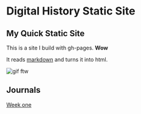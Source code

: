 # Digital History Static Site

## My Quick Static Site

This is a site I build with gh-pages. **Wow**

It reads [markdown](https://www.markdownguide.org/) and turns it into html.

![gif ftw](https://media.giphy.com/media/nXxOjZrbnbRxS/200w_d.gif)

## Journals

[Week one](https://github.com/paula-rodrigo/week-one/blob/master/journal.md)
